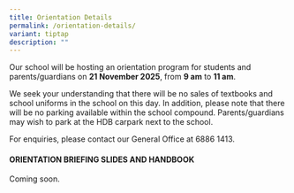 ```yaml
---
title: Orientation Details
permalink: /orientation-details/
variant: tiptap
description: ""
---
```

<p>Our school will be hosting an orientation program for students and parents/guardians
on <strong>21 November 2025</strong>, from <strong>9 am</strong> to <strong>11 am</strong>.</p>
<p></p>
<p></p>
<p></p>
<p>We seek your understanding that there will be no sales of textbooks and
school uniforms in the school on this day. In addition, please note that
there will be no parking available within the school compound. Parents/guardians
may wish to park at the HDB carpark next to the school.</p>
<p>For enquiries, please contact our General Office at 6886 1413.</p>
<h4><strong>ORIENTATION BRIEFING SLIDES AND HANDBOOK</strong></h4>
<p>Coming soon.</p>